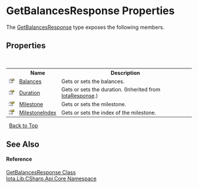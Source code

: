 # GetBalancesResponse Properties
 

The <a href="T_Iota_Lib_CSharp_Api_Core_GetBalancesResponse">GetBalancesResponse</a> type exposes the following members.


## Properties
&nbsp;<table><tr><th></th><th>Name</th><th>Description</th></tr><tr><td>![Public property](media/pubproperty.gif "Public property")</td><td><a href="P_Iota_Lib_CSharp_Api_Core_GetBalancesResponse_Balances">Balances</a></td><td>
Gets or sets the balances.</td></tr><tr><td>![Public property](media/pubproperty.gif "Public property")</td><td><a href="P_Iota_Lib_CSharp_Api_Core_IotaResponse_Duration">Duration</a></td><td>
Gets or sets the duration.
 (Inherited from <a href="T_Iota_Lib_CSharp_Api_Core_IotaResponse">IotaResponse</a>.)</td></tr><tr><td>![Public property](media/pubproperty.gif "Public property")</td><td><a href="P_Iota_Lib_CSharp_Api_Core_GetBalancesResponse_Milestone">Milestone</a></td><td>
Gets or sets the milestone.</td></tr><tr><td>![Public property](media/pubproperty.gif "Public property")</td><td><a href="P_Iota_Lib_CSharp_Api_Core_GetBalancesResponse_MilestoneIndex">MilestoneIndex</a></td><td>
Gets or sets the index of the milestone.</td></tr></table>&nbsp;
<a href="#getbalancesresponse-properties">Back to Top</a>

## See Also


#### Reference
<a href="T_Iota_Lib_CSharp_Api_Core_GetBalancesResponse">GetBalancesResponse Class</a><br /><a href="N_Iota_Lib_CSharp_Api_Core">Iota.Lib.CSharp.Api.Core Namespace</a><br />